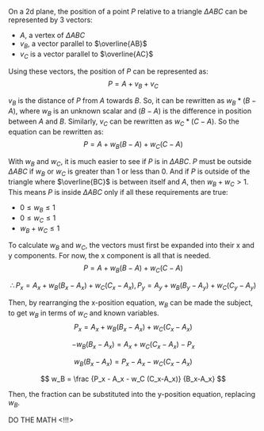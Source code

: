 On a 2d plane, the position of a point $P$ relative to a triangle $\Delta ABC$ can be represented by 3 vectors:
- $A$, a vertex of $\Delta ABC$
- $v_B$, a vector parallel to $\overline{AB}$
- $v_C$ is a vector parallel to $\overline{AC}$

Using these vectors, the position of $P$ can be represented as:
$$P = A + v_B + v_C $$

$v_B$ is the distance of $P$ from $A$ towards $B$. So, it can be rewritten as $w_B * (B-A)$, where $w_B$ is an unknown scalar and $(B-A)$ is the difference in position between $A$ and $B$. Similarly, $v_C$ can be rewritten as $w_C * (C-A)$. So the equation can be rewritten as:
$$P = A + w_B (B-A) + w_C (C-A)$$

With $w_B$ and $w_C$, it is much easier to see if $P$ is in $\Delta ABC$. $P$ must be outside $\Delta ABC$ if $w_B$ or $w_C$ is greater than 1 or less than 0. And if $P$ is outside of the triangle where $\overline{BC}$ is between itself and $A$, then $w_B + w_C > 1$. This means $P$ is inside $\Delta ABC$ only if all these requirements are true:
- $0 \leq w_B \leq 1$
- $0 \leq w_C \leq 1$
- $w_B + w_C \leq 1$

To calculate $w_B$ and $w_C$, the vectors must first be expanded into their x and y components. For now, the x component is all that is needed.
$$P = A + w_B (B-A) + w_C (C-A)$$

$$\therefore P_x = A_x + w_B (B_x-A_x) + w_C (C_x-A_x), P_y = A_y + w_B (B_y-A_y) + w_C (C_y-A_y)$$

Then, by rearranging the x-position equation, $w_B$ can be made the subject, to get $w_B$ in terms of $w_C$ and known variables. 
$$P_x = A_x + w_B (B_x-A_x) + w_C (C_x-A_x)$$

$$ -w_B (B_x-A_x) = A_x + w_C (C_x-A_x) - P_x $$

$$ w_B (B_x-A_x) = P_x - A_x - w_C (C_x-A_x)$$

$$ w_B = \frac {P_x - A_x - w_C (C_x-A_x)} {B_x-A_x} $$

Then, the fraction can be substituted into the y-position equation, replacing $w_B$.

DO THE MATH <!!!>
